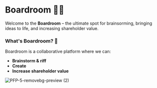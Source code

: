 # Boardroom 💖💸


Welcome to the **Boardroom** – the ultimate spot for brainsorming, bringing ideas to life, and increasing shareholder value. 

### What's Boardroom? 🤔

Boardroom is a collaborative platform where we can:

- **Brainstorm & riff** 
- **Create** 
- **Increase shareholder value** 

![PFP-5-removebg-preview (2)](https://github.com/user-attachments/assets/b42b53b8-8c1a-47d4-823f-65f355f1104c)
